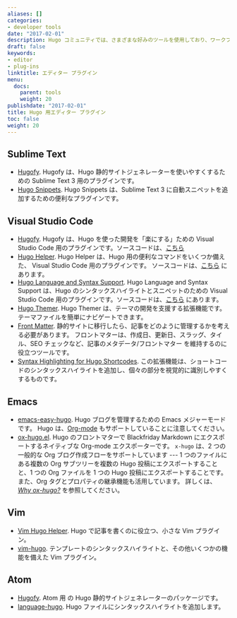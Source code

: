 ```yaml
---
aliases: []
categories:
- developer tools
date: "2017-02-01"
description: Hugo コミュニティでは、さまざまな好みのツールを使用しており、ワークフローの一部を自動化するために、最も人気のあるテキストエディター用のプラグインも開発しています。
draft: false
keywords:
- editor
- plug-ins
linktitle: エディター プラグイン
menu:
  docs:
    parent: tools
    weight: 20
publishdate: "2017-02-01"
title: Hugo 用エディター プラグイン
toc: false
weight: 20
---
```


<!-- Description と全く同じ文章なので、コメントアウトした。by juggernautjp.
Hugo コミュニティでは、さまざまな好みのツールを使用しており、ワークフローの一部を自動化するために、最も人気のあるテキストエディター用のプラグインも開発しています。 -->

## Sublime Text

* [Hugofy](https://github.com/akmittal/Hugofy). Hugofy は、Hugo 静的サイトジェネレーターを使いやすくするための Sublime Text 3 用のプラグインです。
* [Hugo Snippets](https://packagecontrol.io/packages/Hugo%20Snippets). Hugo Snippets は、Sublime Text 3 に自動スニペットを追加するための便利なプラグインです。

## Visual Studio Code

* [Hugofy](https://marketplace.visualstudio.com/items?itemName=akmittal.hugofy). Hugofy は、Hugo を使った開発を「楽にする」ための Visual Studio Code 用のプラグインです。ソースコードは、[こちら](https://github.com/akmittal/hugofy-vscode) 
* [Hugo Helper](https://marketplace.visualstudio.com/items?itemName=rusnasonov.vscode-hugo). Hugo Helper は、Hugo 用の便利なコマンドをいくつか備えた、 Visual Studio Code 用のプラグインです。 ソースコードは、[こちら](https://github.com/rusnasonov/vscode-hugo) にあります。
* [Hugo Language and Syntax Support](https://marketplace.visualstudio.com/items?itemName=budparr.language-hugo-vscode). Hugo Language and Syntax Support は、Hugo のシンタックスハイライトとスニペットのための Visual Studio Code 用のプラグインです。ソースコードは、[こちら](https://github.com/budparr/language-hugo-vscode) にあります。
* [Hugo Themer](https://marketplace.visualstudio.com/items?itemName=eliostruyf.vscode-hugo-themer). Hugo Themer は、テーマの開発を支援する拡張機能です。 テーマファイルを簡単にナビゲートできます。
* [Front Matter](https://marketplace.visualstudio.com/items?itemName=eliostruyf.vscode-front-matter). 静的サイトに移行したら、記事をどのように管理するかを考える必要があります。 フロントマターは、作成日、更新日、スラッグ、タイル、SEO チェックなど、記事のメタデータ/フロントマター を維持するのに役立つツールです。
* [Syntax Highlighting for Hugo Shortcodes](https://marketplace.visualstudio.com/items?itemName=kaellarkin.hugo-shortcode-syntax). この拡張機能は、ショートコードのシンタックスハイライトを追加し、個々の部分を視覚的に識別しやすくするものです。

## Emacs

* [emacs-easy-hugo](https://github.com/masasam/emacs-easy-hugo). Hugo ブログを管理するための Emacs メジャーモードです。 Hugo は、[Org-mode][formats] もサポートしていることに注意してください。
* [ox-hugo.el](https://ox-hugo.scripter.co). Hugo のフロントマターで Blackfriday Markdown にエクスポートするネイティブな Org-mode エクスポーターです。 `x-hugo` は、2 つの一般的な Org ブログ作成フローをサポートしています --- 1 つのファイルにある複数の Org サブツリーを複数の Hugo 投稿にエクスポートすることと、1 つの Org ファイルを 1 つの Hugo 投稿にエクスポートすることです。また、Org タグとプロパティの継承機能も活用しています。 詳しくは、 [*Why ox-hugo?*](https://ox-hugo.scripter.co/doc/why-ox-hugo/) を参照してください。

## Vim

* [Vim Hugo Helper](https://github.com/robertbasic/vim-hugo-helper). Hugo で記事を書くのに役立つ、小さな Vim プラグイン。
* [vim-hugo](https://github.com/phelipetls/vim-hugo). テンプレートのシンタックスハイライトと、その他いくつかの機能を備えた Vim プラグイン。

## Atom

* [Hugofy](https://atom.io/packages/hugofy). Atom 用 の Hugo 静的サイトジェネレーターのパッケージです。
* [language-hugo](https://atom.io/packages/language-hugo). Hugo ファイルにシンタックスハイライトを追加します。

[formats]: /content-management/formats/
